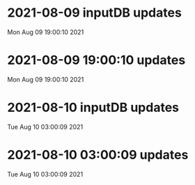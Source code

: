 
# 2021-08-09 inputDB updates 
 Mon Aug 09 19:00:10 2021 


# 2021-08-09 19:00:10 updates 
 Mon Aug 09 19:00:10 2021 


# 2021-08-10 inputDB updates 
 Tue Aug 10 03:00:09 2021 


# 2021-08-10 03:00:09 updates 
 Tue Aug 10 03:00:09 2021 

